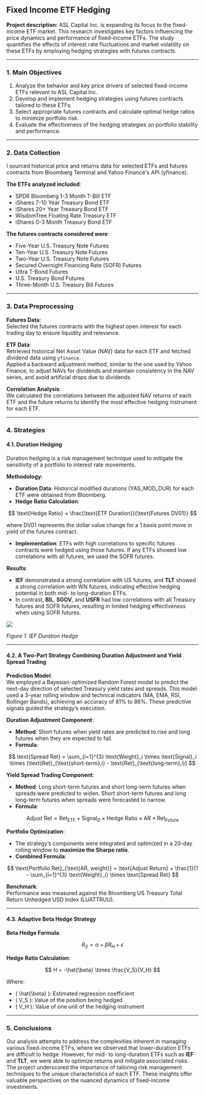 ## Fixed Income ETF Hedging

**Project description:** ASL Capital Inc. is expanding its focus to the fixed-income ETF market. This research investigates key factors influencing the price dynamics and performance of fixed-income ETFs. The study quantifies the effects of interest rate fluctuations and market volatility on these ETFs by employing hedging strategies with futures contracts.

<script type="text/javascript" async
  src="https://cdnjs.cloudflare.com/ajax/libs/mathjax/3.2.2/es5/tex-mml-chtml.js">
</script>

---

### 1. Main Objectives

1. Analyze the behavior and key price drivers of selected fixed-income ETFs relevant to ASL Capital Inc.
2. Develop and implement hedging strategies using futures contracts tailored to these ETFs.
3. Select appropriate futures contracts and calculate optimal hedge ratios to minimize portfolio risk.
4. Evaluate the effectiveness of the hedging strategies on portfolio stability and performance.

---

### 2. Data Collection

I sourced historical price and returns data for selected ETFs and futures contracts from Bloomberg Terminal and Yahoo Finance's API (yfinance). 

**The ETFs analyzed included**:
- SPDR Bloomberg 1-3 Month T-Bill ETF
- iShares 7-10 Year Treasury Bond ETF
- iShares 20+ Year Treasury Bond ETF
- WisdomTree Floating Rate Treasury ETF
- iShares 0-3 Month Treasury Bond ETF

**The futures contracts considered were**:
- Five-Year U.S. Treasury Note Futures
- Ten-Year U.S. Treasury Note Futures
- Two-Year U.S. Treasury Note Futures
- Secured Overnight Financing Rate (SOFR) Futures
- Ultra T-Bond Futures
- U.S. Treasury Bond Futures
- Three-Month U.S. Treasury Bill Futures

---

### 3. Data Preprocessing

**Futures Data**:  
Selected the futures contracts with the highest open interest for each trading day to ensure liquidity and relevance.

**ETF Data**:  
Retrieved historical Net Asset Value (NAV) data for each ETF and fetched dividend data using `yfinance`.  
Applied a backward adjustment method, similar to the one used by Yahoo Finance, to adjust NAVs for dividends and maintain consistency in the NAV series, and avoid artificial drops due to dividends.

**Correlation Analysis**:  
We calculated the correlations between the adjusted NAV returns of each ETF and the future returns to identify the most effective hedging instrument for each ETF.

---

### 4. Strategies

#### 4.1. Duration Hedging
Duration hedging is a risk management technique used to mitigate the sensitivity of a portfolio to interest rate movements.

**Methodology**:  
- **Duration Data**: Historical modified durations (YAS_MOD_DUR) for each ETF were obtained from Bloomberg.  
- **Hedge Ratio Calculation**:  

$$
\text{Hedge Ratio} = \frac{\text{ETF Duration}}{\text{Futures DV01}}
$$

where DV01 represents the dollar value change for a 1 basis point move in yield of the futures contract.  

- **Implementation**: ETFs with high correlations to specific futures contracts were hedged using those futures. If any ETFs showed low correlations with all futures, we used the SOFR futures.

**Results**:  
- **IEF** demonstrated a strong correlation with US futures, and **TLT** showed a strong correlation with WN futures, indicating effective hedging potential in both mid- to long-duration ETFs.  
- In contrast, **BIL**, **SGOV**, and **USFR** had low correlations with all Treasury futures and SOFR futures, resulting in limited hedging effectiveness when using SOFR futures.

<img src="images/IEF_vs_US.png" />

*Figure 1: IEF Duration Hedge*

---

#### 4.2. A Two-Part Strategy Combining Duration Adjustment and Yield Spread Trading

**Prediction Model**:  
We employed a Bayesian-optimized Random Forest model to predict the next-day direction of selected Treasury yield rates and spreads. This model used a 3-year rolling window and technical indicators (MA, EMA, RSI, Bollinger Bands), achieving an accuracy of 81% to 86%. These predictive signals guided the strategy’s execution.

**Duration Adjustment Component**:  
- **Method**: Short futures when yield rates are predicted to rise and long futures when they are expected to fall.  
- **Formula**:

$$
\text{Spread Ret} = \sum_{i=1}^{3} \text{Weight}_i \times \text{Signal}_i \times (\text{Ret}_{\text{short-term},i} - \text{Ret}_{\text{long-term},i})
$$

**Yield Spread Trading Component**:  
- **Method**: Long short-term futures and short long-term futures when spreads were predicted to widen. Short short-term futures and long long-term futures when spreads were forecasted to narrow.  
- **Formula**:

$$
\text{Adjust Ret} = \text{Ret}_{\text{ETF}} + \text{Signal}_D \times \text{Hedge Ratio} \times \text{AR} \times \text{Ret}_{\text{Future}}
$$

**Portfolio Optimization**:  
- The strategy’s components were integrated and optimized in a 20-day rolling window to **maximize the Sharpe ratio**.  
- **Combined Formula**:

$$
\text{Portfolio Ret}_{\text{AR, weight}} = \text{Adjust Return} + \frac{1}{1 - \sum_{i=1}^{3} \text{Weight}_i} \times \text{Spread Ret}
$$

**Benchmark**:  
Performance was measured against the Bloomberg US Treasury Total Return Unhedged USD Index (LUATTRUU).

---

#### 4.3. Adaptive Beta Hedge Strategy

**Beta Hedge Formula**:

$$
R_S = \alpha + \beta R_H + \epsilon
$$

**Hedge Ratio Calculation**:  

$$
H = -\hat{\beta} \times \frac{V_S}{V_H}
$$

Where:  
- \( \hat{\beta} \): Estimated regression coefficient  
- \( V_S \): Value of the position being hedged  
- \( V_H \): Value of one unit of the hedging instrument  

---

### 5. Conclusions

Our analysis attempts to address the complexities inherent in managing various fixed-income ETFs, where we observed that lower-duration ETFs are difficult to hedge. However, for mid- to long-duration ETFs such as **IEF** and **TLT**, we were able to optimize returns and mitigate associated risks. The project underscored the importance of tailoring risk management techniques to the unique characteristics of each ETF. These insights offer valuable perspectives on the nuanced dynamics of fixed-income investments.
